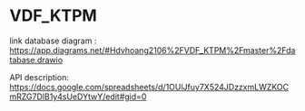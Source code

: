 # VDF_KTPM
link database diagram : https://app.diagrams.net/#Hdvhoang2106%2FVDF_KTPM%2Fmaster%2Fdatabase.drawio

API description:
https://docs.google.com/spreadsheets/d/1OUlJfuy7X524JDzzxmLWZKOCmRZG7DlB1y4sUeDYtwY/edit#gid=0

